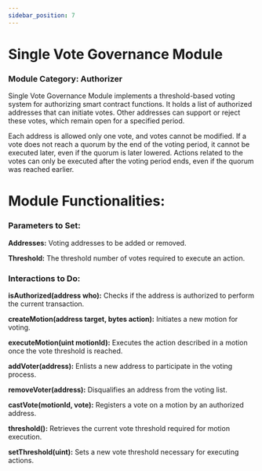 ```yaml
---
sidebar_position: 7
---
```


# Single Vote Governance Module

### Module Category: Authorizer

Single Vote Governance Module implements a threshold-based voting system for authorizing smart contract functions. It holds a list of authorized addresses that can initiate votes. Other addresses can support or reject these votes, which remain open for a specified period.

Each address is allowed only one vote, and votes cannot be modified. If a vote does not reach a quorum by the end of the voting period, it cannot be executed later, even if the quorum is later lowered. Actions related to the votes can only be executed after the voting period ends, even if the quorum was reached earlier.

# Module Functionalities:

### Parameters to Set:

**Addresses:** Voting addresses to be added or removed.

**Threshold:** The threshold number of votes required to execute an action.

### Interactions to Do:

**isAuthorized(address who):** Checks if the address is authorized to perform the current transaction.

**createMotion(address target, bytes action):** Initiates a new motion for voting.

**executeMotion(uint motionId):** Executes the action described in a motion once the vote threshold
is reached.

**addVoter(address):** Enlists a new address to participate in the voting process.

**removeVoter(address):** Disqualifies an address from the voting list.

**castVote(motionId, vote):** Registers a vote on a motion by an authorized address.

**threshold():** Retrieves the current vote threshold required for motion execution.

**setThreshold(uint):** Sets a new vote threshold necessary for executing actions.
